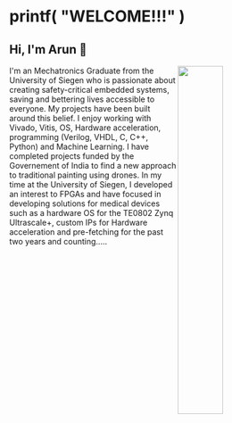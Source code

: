 # printf( "WELCOME!!!" )
## Hi, I'm Arun 👋 #

<div>
  <img align="right" width=40%" src="https://github.com/arunbasilpaul/arunbasilpaul/assets/171144888/6dc783ef-7155-483e-95cf-f3b9197cc437">
</div>

I'm an Mechatronics Graduate from the University of Siegen who is passionate about creating safety-critical embedded systems, saving and bettering lives accessible to everyone. My projects have been built around this belief. I enjoy working with Vivado, Vitis, OS, Hardware acceleration, programming (Verilog, VHDL, C, C++, Python) and Machine Learning. I have completed projects funded by the Governement of India to find a new approach to traditional painting using drones. In my time at the University of Siegen, I developed an interest to FPGAs and have focused in developing solutions for medical devices such as a hardware OS for the TE0802 Zynq Ultrascale+, custom IPs for Hardware acceleration and pre-fetching for the past two years and counting.....
<!--
**arunbasilpaul/arunbasilpaul** is a ✨ _special_ ✨ repository because its `README.md` (this file) appears on your GitHub profile.
